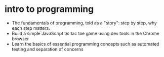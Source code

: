 # intro to programming
- The fundamentals of programming, told as a "story": step by step, why each step matters.
- Build a simple JavaScript tic tac toe game using dev tools in the Chrome browser
- Learn the basics of essential programming concepts such as automated testing and separation of concerns
